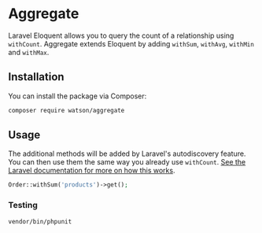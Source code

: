 # Aggregate

Laravel Eloquent allows you to query the count of a relationship using `withCount`. Aggregate extends Eloquent by adding `withSum`, `withAvg`, `withMin` and `withMax`.

## Installation

You can install the package via Composer:

```bash
composer require watson/aggregate
```

## Usage

The additional methods will be added by Laravel's autodiscovery feature. You can then use them the same way you already use `withCount`. [See the Laravel documentation for more on how this works](https://laravel.com/docs/5.7/eloquent-relationships#counting-related-models).

```php
Order::withSum('products')->get();
```

### Testing

``` bash
vendor/bin/phpunit
```
